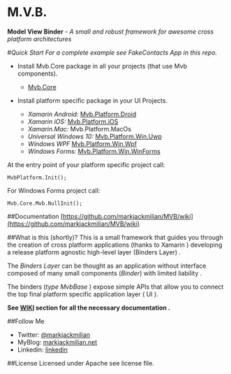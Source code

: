 # **M.V.B**.
**Model View Binder** -  *A small and robust framework for awesome cross platform architectures*

#*Quick Start*
*For a complete example see *FakeContacts App* in this repo.*

 - Install Mvb.Core package in all your projects (that use Mvb components).
	 - [Mvb.Core](https://www.nuget.org/packages/Mvb.Core/)
	
 - Install platform specific package in your UI Projects.
	 - *Xamarin Android:* [Mvb.Platform.Droid](https://www.nuget.org/packages/Mvb.Platform.Droid/)
	 - *Xamarin iOS:* [Mvb.Platform.iOS](https://www.nuget.org/packages/Mvb.Platform.iOS/)
	 - *Xamarin.Mac:*	Mvb.Platform.MacOs
	 - *Universal Windows 10:* [Mvb.Platform.Win.Uwp](https://www.nuget.org/packages/Mvb.Platform.UWP/) 
	 - *Windows WPF* [Mvb.Platform.Win.Wpf](https://www.nuget.org/packages/Mvb.Platform.WPF/)
	 - *Windows Forms:* [Mvb.Platform.Win.WinForms](https://www.nuget.org/packages/Mvb.Platform.WinForms)

At the entry point of your platform specific project call:
	
	MvbPlatform.Init();

For Windows Forms project call:

	Mvb.Core.Mvb.NullInit();


##Documentation
[https://github.com/markjackmilian/MVB/wiki](https://github.com/markjackmilian/MVB/wiki)


##What is this (shortly)?
This is a small framework that guides you through the creation of cross platform applications (thanks to Xamarin ) developing a release platform agnostic high-level layer (Binders Layer) .

The *Binders Layer* can be thought as an application without interface composed of many small components (*Binder*) with limited liability .

The binders (*type MvbBase* ) expose simple APIs that allow you to connect the top final platform specific application layer ( UI ).

**See [WIKI](https://github.com/markjackmilian/MVB/wiki) section for all the necessary documentation .**

##Follow Me

 - Twitter: [@markjackmilian](https://twitter.com/markjackmilian)
 - MyBlog: [markjackmilian.net](http://markjackmilian.net/blog)
 - Linkedin: [linkedin](https://www.linkedin.com/in/marco-giacomo-milani)

##License
Licensed under Apache see license file.